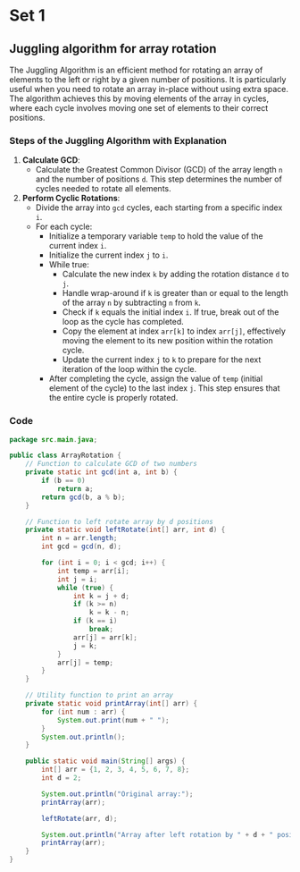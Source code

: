 # Set 1

## &#x20;Juggling algorithm for array rotation

The Juggling Algorithm is an efficient method for rotating an array of elements to the left or right by a given number of positions. It is particularly useful when you need to rotate an array in-place without using extra space. The algorithm achieves this by moving elements of the array in cycles, where each cycle involves moving one set of elements to their correct positions.

### Steps of the Juggling Algorithm with Explanation

1. **Calculate GCD**:
   * Calculate the Greatest Common Divisor (GCD) of the array length `n` and the number of positions `d`. This step determines the number of cycles needed to rotate all elements.
2. **Perform Cyclic Rotations**:
   * Divide the array into `gcd` cycles, each starting from a specific index `i`.
   * For each cycle:
     * Initialize a temporary variable `temp` to hold the value of the current index `i`.
     * Initialize the current index `j` to `i`.
     * While true:
       * Calculate the new index `k` by adding the rotation distance `d` to `j`.
       * Handle wrap-around if `k` is greater than or equal to the length of the array `n` by subtracting `n` from `k`.
       * Check if `k` equals the initial index `i`. If true, break out of the loop as the cycle has completed.
       * Copy the element at index `arr[k]` to index `arr[j]`, effectively moving the element to its new position within the rotation cycle.
       * Update the current index `j` to `k` to prepare for the next iteration of the loop within the cycle.
     * After completing the cycle, assign the value of `temp` (initial element of the cycle) to the last index `j`. This step ensures that the entire cycle is properly rotated.

### Code

```java
package src.main.java;

public class ArrayRotation {
    // Function to calculate GCD of two numbers
    private static int gcd(int a, int b) {
        if (b == 0)
            return a;
        return gcd(b, a % b);
    }

    // Function to left rotate array by d positions
    private static void leftRotate(int[] arr, int d) {
        int n = arr.length;
        int gcd = gcd(n, d);

        for (int i = 0; i < gcd; i++) {
            int temp = arr[i];
            int j = i;
            while (true) {
                int k = j + d;
                if (k >= n)
                    k = k - n;
                if (k == i)
                    break;
                arr[j] = arr[k];
                j = k;
            }
            arr[j] = temp;
        }
    }

    // Utility function to print an array
    private static void printArray(int[] arr) {
        for (int num : arr) {
            System.out.print(num + " ");
        }
        System.out.println();
    }

    public static void main(String[] args) {
        int[] arr = {1, 2, 3, 4, 5, 6, 7, 8};
        int d = 2;

        System.out.println("Original array:");
        printArray(arr);

        leftRotate(arr, d);

        System.out.println("Array after left rotation by " + d + " positions:");
        printArray(arr);
    }
}
```






